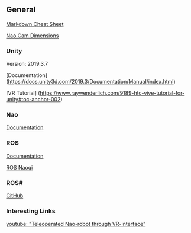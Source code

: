 ## General
[Markdown Cheat Sheet](https://github.com/adam-p/markdown-here/wiki/Markdown-Cheatsheet)

[Nao Cam Dimensions](https://onedrive.live.com/view.aspx?resid=407B8EF9DF0CB10A%21599&id=documents&wd=target%28Semester%205%2FStudienarbeit.one%7CD6155915-046C-489D-9571-0B99F74A2899%2FMa%C3%9Fe%20Nao%20Vive%7C37CE53B5-CB3C-443E-A5C8-BDF6954D1C0D%2F%29onenote:https://d.docs.live.net/407b8ef9df0cb10a/Dokumente/DHBW/Semester%205/Studienarbeit.one#Maße%20Nao%20Vive&section-id={D6155915-046C-489D-9571-0B99F74A2899}&page-id={37CE53B5-CB3C-443E-A5C8-BDF6954D1C0D}&end)

### Unity
Version: 2019.3.7

[Documentation] (https://docs.unity3d.com/2019.3/Documentation/Manual/index.html)

[VR Tutorial] (https://www.raywenderlich.com/9189-htc-vive-tutorial-for-unity#toc-anchor-002)

### Nao
[Documentation](http://doc.aldebaran.com/2-1/home_nao.html)

### ROS
[Documentation](http://wiki.ros.org/action/fullsearch/Documentation)

[ROS Naoqi](https://github.com/ros-naoqi)

### ROS#

[GitHub](https://github.com/siemens/ros-sharp)

### Interesting Links
[youtube: "Teleoperated Nao-robot through VR-interface"](https://www.youtube.com/watch?v=PUn5A76dlJs)